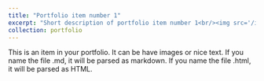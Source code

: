 ```yaml
---
title: "Portfolio item number 1"
excerpt: "Short description of portfolio item number 1<br/><img src='/images/kumc.png'>"
collection: portfolio
---
```


This is an item in your portfolio. It can be have images or nice text. If you name the file .md, it will be parsed as markdown. If you name the file .html, it will be parsed as HTML. 
